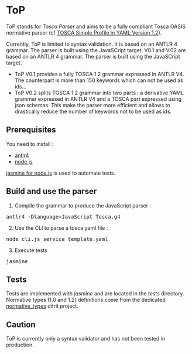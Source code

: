 # ToP
ToP stands for *Tosca Parser* and aims to be a fully compliant Tosca OASIS normative parser 
(cf [TOSCA Simple Profile in YAML Version 1.2](http://docs.oasis-open.org/tosca/TOSCA-Simple-Profile-YAML/v1.2/TOSCA-Simple-Profile-YAML-v1.2.pdf)).

Currently, ToP is limited to syntax validation.
It is based on an ANTLR 4 grammar. The parser is built using the JavaSCript target.
V0.1 and V.02 are based on an ANTLR 4 grammar. The parser is built using the JavaSCript target.
- ToP V0.1 provides a fully TOSCA 1.2 grammar expressed in ANTLR V4. The counterpart is more than 150 keywords which can not be used as ids...
- ToP V0.2 splits TOSCA 1.2 grammar into two parts : a derivative YAML grammar expressed in ANTLR V4 and a TOSCA part expressed using json schemas. 
This make the parser more efficient and allows to drastically reduce the number of keywords not to be used as ids.

## Prerequisites
You need to install :
- [antlr4](http://www.antlr.org/)
- [node js](https://nodejs.org/en/) 

[jasmine for node.js](https://jasmine.github.io/2.0/node.html) is used to automate tests.

## Build and use the parser
1. Compile the grammar to produce the JavaScript parser :
<pre>antlr4 -Dlanguage=JavaScript Tosca.g4</pre>
2. Use the CLI to parse a tosca yaml file :
<pre>node cli.js service_template.yaml</pre>
3. Execute tests
<pre>jasmine</pre>

## Tests
Tests are implemented with *jasmine* and are located in the *tests* directory. 
Normative types (1.0 and 1.2) definitions come from the dedicated [normative_types](https://github.com/ditrit/normative_types) ditrit project.

## Caution
ToP is currently only a syntax validator and has not been tested in production. 
